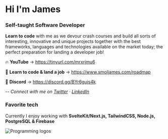 # Hi I'm James
### Self-taught Software Developer

**Learn to code** with me as we devour crash courses and build all sorts of interesting, innovative and unique projects together with the best frameworks, languages and technologies available on the market today; the perfect preparation for landing a developer job!

🔥 **YouTube** -> https://tinyurl.com/mrxrjmu6

🐝 **Learn to code & land a job** -> https://www.smoljames.com/roadmap

🌿 **Discord** -> https://discord.gg/BYr6gujs4k

-- *Connect with me on [Twitter](https://twitter.com/_Smoljames) · [LinkedIn](https://www.linkedin.com/in/jamezmcarthur/)*

### Favorite tech

Currently I enjoy working with **SvelteKit/Next.js, TailwindCSS, Node.js, PostgreSQL & Firebase**

![Programming logos](https://raw.githubusercontent.com/jamezmca/learn-to-code/main/assets/logos.png)




